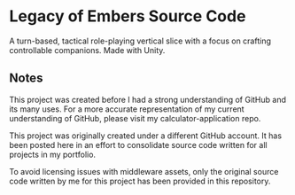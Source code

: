 # Legacy of Embers Source Code
A turn-based, tactical role-playing vertical slice with a focus on crafting controllable companions. Made with Unity.

## Notes
This project was created before I had a strong understanding of GitHub and its many uses. For a more accurate representation of my current understanding of GitHub, please visit my calculator-application repo.

This project was originally created under a different GitHub account. It has been posted here in an effort to consolidate source code written for all projects in my portfolio.

To avoid licensing issues with middleware assets, only the original source code written by me for this project has been provided in this repository. 
